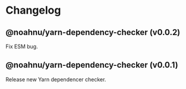# Changelog

<!-- MONOWEAVE:BELOW -->

## @noahnu/yarn-dependency-checker (v0.0.2) <a name="0.0.2"></a>

Fix ESM bug.



## @noahnu/yarn-dependency-checker (v0.0.1) <a name="0.0.1"></a>

Release new Yarn dependencer checker.

